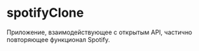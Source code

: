# spotifyClone
Приложение, взаимодействующее с открытым API, частично повторяющее функционал Spotify.
